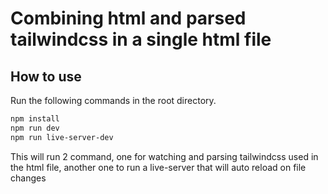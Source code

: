 # Combining html and parsed tailwindcss in a single html file

## How to use

Run the following commands in the root directory.

```bash
npm install
npm run dev
npm run live-server-dev
```
This will run 2 command, one for watching and parsing tailwindcss used in the html file, another one to run a live-server that will auto reload on file changes
